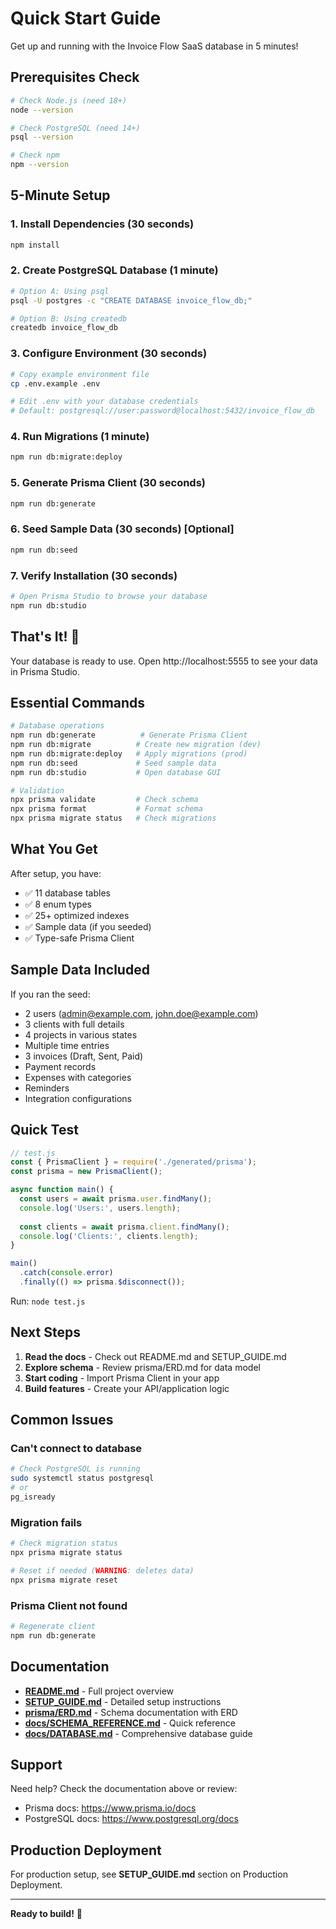 # Quick Start Guide

Get up and running with the Invoice Flow SaaS database in 5 minutes!

## Prerequisites Check

```bash
# Check Node.js (need 18+)
node --version

# Check PostgreSQL (need 14+)
psql --version

# Check npm
npm --version
```

## 5-Minute Setup

### 1. Install Dependencies (30 seconds)

```bash
npm install
```

### 2. Create PostgreSQL Database (1 minute)

```bash
# Option A: Using psql
psql -U postgres -c "CREATE DATABASE invoice_flow_db;"

# Option B: Using createdb
createdb invoice_flow_db
```

### 3. Configure Environment (30 seconds)

```bash
# Copy example environment file
cp .env.example .env

# Edit .env with your database credentials
# Default: postgresql://user:password@localhost:5432/invoice_flow_db
```

### 4. Run Migrations (1 minute)

```bash
npm run db:migrate:deploy
```

### 5. Generate Prisma Client (30 seconds)

```bash
npm run db:generate
```

### 6. Seed Sample Data (30 seconds) [Optional]

```bash
npm run db:seed
```

### 7. Verify Installation (30 seconds)

```bash
# Open Prisma Studio to browse your database
npm run db:studio
```

## That's It! 🎉

Your database is ready to use. Open http://localhost:5555 to see your data in Prisma Studio.

## Essential Commands

```bash
# Database operations
npm run db:generate          # Generate Prisma Client
npm run db:migrate          # Create new migration (dev)
npm run db:migrate:deploy   # Apply migrations (prod)
npm run db:seed             # Seed sample data
npm run db:studio           # Open database GUI

# Validation
npx prisma validate         # Check schema
npx prisma format           # Format schema
npx prisma migrate status   # Check migrations
```

## What You Get

After setup, you have:
- ✅ 11 database tables
- ✅ 8 enum types
- ✅ 25+ optimized indexes
- ✅ Sample data (if you seeded)
- ✅ Type-safe Prisma Client

## Sample Data Included

If you ran the seed:
- 2 users (admin@example.com, john.doe@example.com)
- 3 clients with full details
- 4 projects in various states
- Multiple time entries
- 3 invoices (Draft, Sent, Paid)
- Payment records
- Expenses with categories
- Reminders
- Integration configurations

## Quick Test

```javascript
// test.js
const { PrismaClient } = require('./generated/prisma');
const prisma = new PrismaClient();

async function main() {
  const users = await prisma.user.findMany();
  console.log('Users:', users.length);
  
  const clients = await prisma.client.findMany();
  console.log('Clients:', clients.length);
}

main()
  .catch(console.error)
  .finally(() => prisma.$disconnect());
```

Run: `node test.js`

## Next Steps

1. **Read the docs** - Check out README.md and SETUP_GUIDE.md
2. **Explore schema** - Review prisma/ERD.md for data model
3. **Start coding** - Import Prisma Client in your app
4. **Build features** - Create your API/application logic

## Common Issues

### Can't connect to database
```bash
# Check PostgreSQL is running
sudo systemctl status postgresql
# or
pg_isready
```

### Migration fails
```bash
# Check migration status
npx prisma migrate status

# Reset if needed (WARNING: deletes data)
npx prisma migrate reset
```

### Prisma Client not found
```bash
# Regenerate client
npm run db:generate
```

## Documentation

- **[README.md](README.md)** - Full project overview
- **[SETUP_GUIDE.md](SETUP_GUIDE.md)** - Detailed setup instructions
- **[prisma/ERD.md](prisma/ERD.md)** - Schema documentation with ERD
- **[docs/SCHEMA_REFERENCE.md](docs/SCHEMA_REFERENCE.md)** - Quick reference
- **[docs/DATABASE.md](docs/DATABASE.md)** - Comprehensive database guide

## Support

Need help? Check the documentation above or review:
- Prisma docs: https://www.prisma.io/docs
- PostgreSQL docs: https://www.postgresql.org/docs

## Production Deployment

For production setup, see **SETUP_GUIDE.md** section on Production Deployment.

---

**Ready to build!** 🚀

